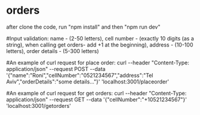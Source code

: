 # orders

after clone the code, run "npm install" and then "npm run dev"

#Input validation:
name - (2-50 letters),
cell number - (exactly 10 digits (as a string), when calling get orders- add +1 at the beginning),
address - (10-100 letters),
order details - (5-300 letters)

#An example of curl request for place order:
curl --header "Content-Type: application/json" --request POST --data '{"name":"Roni","cellNumber":"0521234567","address":"Tel Aviv","orderDetails":"some details..."}' 'localhost:3001/placeorder'

#An example of curl request for get orders:
curl --header "Content-Type: application/json" --request GET --data '{"cellNumber":"+10521234567"}' 'localhost:3001/getorders'

